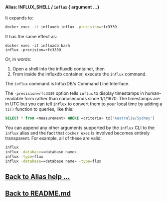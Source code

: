 #### Alias: INFLUX_SHELL / <a name="aliasInflux"> `influx` { argument …} </a>

It expands to:

```bash
docker exec -it influxdb influx -precision=rfc3339
```

It has the same effect as:

```
docker exec -it influxdb bash
influx -precision=rfc3339
```

Or, in words:

1. Open a shell into the influxdb container, then
2. From inside the influxdb container, execute the `influx` command.

The `influx` command is InfluxDB's Command Line Interface.

The `-precision=rfc3339` option tells `influx` to display timestamps in human-readable form rather than nanoseconds since 1/1/1970. The timestamps are in UTC but you can tell `influx` to convert them to your local time by adding a `tz()` function to queries, like this:

```sql
SELECT * from «measurement» WHERE «criteria» tz('Australia/Sydney') 
```

You can append any other arguments supported by the `influx` CLI to the `influx` alias and the fact that `docker exec` is involved becomes entirely transparent. For example, all of these are valid:

```bash
influx
influx -database=«database name»
influx -type=flux
influx -database=«database name» -type=flux
```

## [Back to Alias help ...](ALIAS_HELP.md)

## [Back to README.md](/README.md)

